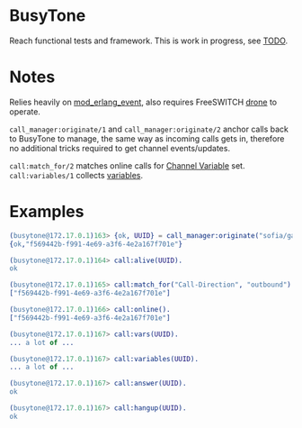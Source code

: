 BusyTone
========

Reach functional tests and framework. This is work in progress, see [TODO](TODO.md).

Notes
=====

Relies heavily on [mod_erlang_event](https://freeswitch.org/confluence/display/FREESWITCH/mod_erlang_event),
also requires FreeSWITCH [drone](https://github.com/swarmcom/docker/tree/master/agents) to operate.

`call_manager:originate/1` and `call_manager:originate/2` anchor calls back to BusyTone to manage, the same way
as incoming calls gets in, therefore no additional tricks required to get channel events/updates.

`call:match_for/2` matches online calls for [Channel Variable](https://freeswitch.org/confluence/display/FREESWITCH/Channel+Variables) set.
`call:variables/1` collects [variables](https://freeswitch.org/confluence/display/FREESWITCH/Variables).

Examples
========

```erlang
(busytone@172.17.0.1)163> {ok, UUID} = call_manager:originate("sofia/gateway/reach/10000").
{ok,"f569442b-f991-4e69-a3f6-4e2a167f701e"}

(busytone@172.17.0.1)164> call:alive(UUID).
ok

(busytone@172.17.0.1)165> call:match_for("Call-Direction", "outbound").
["f569442b-f991-4e69-a3f6-4e2a167f701e"]

(busytone@172.17.0.1)166> call:online().
["f569442b-f991-4e69-a3f6-4e2a167f701e"]

(busytone@172.17.0.1)167> call:vars(UUID).
... a lot of ...

(busytone@172.17.0.1)167> call:variables(UUID).
... a lot of ...

(busytone@172.17.0.1)167> call:answer(UUID).
ok

(busytone@172.17.0.1)167> call:hangup(UUID).
ok
```
